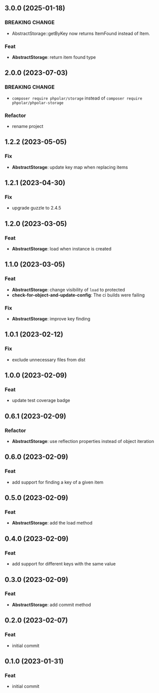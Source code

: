 ## 3.0.0 (2025-01-18)

### BREAKING CHANGE

- AbstractStorage::getByKey now returns ItemFound instead of Item.

### Feat

- **AbstractStorage**: return item found type

## 2.0.0 (2023-07-03)

### BREAKING CHANGE

- `composer require phpolar/storage` instead of `composer require phpolar/phpolar-storage`

### Refactor

- rename project

## 1.2.2 (2023-05-05)

### Fix

- **AbstractStorage**: update key map when replacing items

## 1.2.1 (2023-04-30)

### Fix

- upgrade guzzle to 2.4.5

## 1.2.0 (2023-03-05)

### Feat

- **AbstractStorage**: load when instance is created

## 1.1.0 (2023-03-05)

### Feat

- **AbstractStorage**: change visibility of `load` to protected
- **check-for-object-and-update-config**: The ci builds were failing

### Fix

- **AbstractStorage**: improve key finding

## 1.0.1 (2023-02-12)

### Fix

- exclude unnecessary files from dist

## 1.0.0 (2023-02-09)

### Feat

- update test coverage badge

## 0.6.1 (2023-02-09)

### Refactor

- **AbstractStorage**: use reflection properties instead of object iteration

## 0.6.0 (2023-02-09)

### Feat

- add support for finding a key of a given item

## 0.5.0 (2023-02-09)

### Feat

- **AbstractStorage**: add the load method

## 0.4.0 (2023-02-09)

### Feat

- add support for different keys with the same value

## 0.3.0 (2023-02-09)

### Feat

- **AbstractStorage**: add commit method

## 0.2.0 (2023-02-07)

### Feat

- initial commit

## 0.1.0 (2023-01-31)

### Feat

- initial commit
